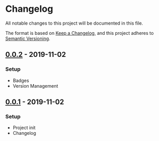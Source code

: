 # Changelog
All notable changes to this project will be documented in this file.

The format is based on [Keep a Changelog](https://keepachangelog.com/en/1.0.0/),
and this project adheres to [Semantic Versioning](https://semver.org/spec/v2.0.0.html).

## [0.0.2] - 2019-11-02
### Setup
- Badges
- Version Management

## [0.0.1] - 2019-11-02
### Setup
- Project init
- Changelog

[0.0.2]: https://github.com/voltsonic/secure-configurations/compare/v0.0.1...v0.0.2
[0.0.1]: https://github.com/voltsonic/secure-configurations/releases/tag/v0.0.1